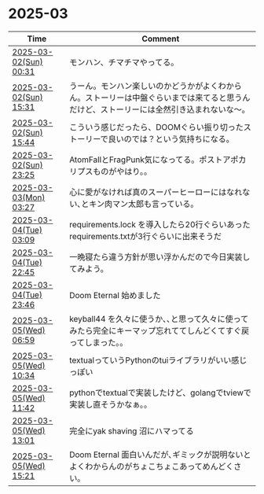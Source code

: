 # 2025-03

| Time | Comment |
| ----- | ------- |
| [2025-03-02(Sun) 00:31](https://bsky.app/profile/tokuhirom.bsky.social/post/3lje6p57kmk2v) | モンハン、チマチマやってる。 |
| [2025-03-02(Sun) 15:31](https://bsky.app/profile/tokuhirom.bsky.social/post/3ljfqxwd5sc2v) | うーん。モンハン楽しいのかどうかがよくわからん。ストーリーは中盤ぐらいまでは来てると思うんだけど、ストーリーには全然引き込まれないな〜。 |
| [2025-03-02(Sun) 15:44](https://bsky.app/profile/tokuhirom.bsky.social/post/3ljfrp3isnc2v) | こういう感じだったら、DOOMぐらい振り切ったストーリーで良いのでは？という気持ちになる。 |
| [2025-03-02(Sun) 23:25](https://bsky.app/profile/tokuhirom.bsky.social/post/3ljgliesoi22v) | AtomFallとFragPunk気になってる。ポストアポカリプスものがやはり。。 |
| [2025-03-03(Mon) 03:27](https://bsky.app/profile/tokuhirom.bsky.social/post/3ljgyxs5y4k2g) | 心に愛がなければ真のスーパーヒーローにはなれない､とキン肉マン太郎も言っている｡ |
| [2025-03-04(Tue) 03:09](https://bsky.app/profile/tokuhirom.bsky.social/post/3ljjihnexms2v) | requirements.lock を導入したら20行ぐらいあったrequirements.txtが3行ぐらいに出来そうだ |
| [2025-03-04(Tue) 22:45](https://bsky.app/profile/tokuhirom.bsky.social/post/3ljlk64en6c2f) | 一晩寝たら違う方針が思い浮かんだので今日実装してみよう。 |
| [2025-03-04(Tue) 23:46](https://bsky.app/profile/tokuhirom.bsky.social/post/3ljlnkocxgs2f) | Doom Eternal 始めました |
| [2025-03-05(Wed) 06:59](https://bsky.app/profile/tokuhirom.bsky.social/post/3ljmfrngx5k2x) | keyball44 を久々に使うか､､と思って久々に使ってみたら完全にキーマップ忘れててしんどくてすぐ戻ってしまった｡｡ |
| [2025-03-05(Wed) 10:34](https://bsky.app/profile/tokuhirom.bsky.social/post/3ljmrs4p3es2f) | textualっていうPythonのtuiライブラリがいい感じっぽい |
| [2025-03-05(Wed) 11:42](https://bsky.app/profile/tokuhirom.bsky.social/post/3ljmvljv4xs2f) | pythonでtextualで実装したけど、golangでtviewで実装し直そうかなぁ。。 |
| [2025-03-05(Wed) 13:01](https://bsky.app/profile/tokuhirom.bsky.social/post/3ljmzygjhqk2f) | 完全にyak shaving 沼にハマってる |
| [2025-03-05(Wed) 15:21](https://bsky.app/profile/tokuhirom.bsky.social/post/3ljnbslect22f) | Doom Eternal 面白いんだが､ギミックが説明ないとよくわからんのがちょこちょこあってめんどくさい｡ |
